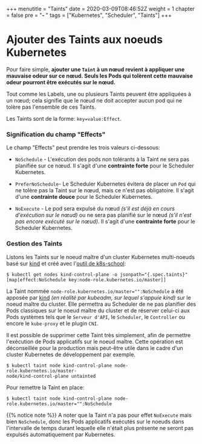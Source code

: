 +++
menutitle = "Taints"
date = 2020-03-09T08:46:52Z
weight = 1
chapter = false
pre = "<b>- </b>"
tags = ["Kubernetes", "Scheduler", "Taints"]
+++

# Ajouter des Taints aux noeuds Kubernetes

Pour faire simple, **ajouter une `Taint` à un nœud revient à appliquer une mauvaise odeur sur ce nœud. Seuls les Pods qui tolèrent cette mauvaise odeur pourront être exécutés sur le nœud.**

Tout comme les Labels, une ou plusieurs Taints peuvent être appliquées à un nœud; cela signifie que le nœud ne doit accepter aucun pod qui ne tolère pas l'ensemble de ces Taints.

Les Taints sont de la forme: `key=value:Effect`.

### Signification du champ "Effects"

Le champ "Effects" peut prendre les trois valeurs ci-dessous:

- `NoSchedule` - L'exécution des pods non tolérants à la Taint ne sera pas planifiée sur ce nœud. Il s'agit d'une **contrainte forte**  pour le Scheduler Kubernetes.

- `PreferNoSchedule`-  Le Scheduler Kubernetes évitera de placer un `Pod` qui ne tolère pas la Taint sur le nœud, mais ce n'est pas obligatoire. Il s'agit d'une **contrainte douce** pour le Scheduler Kubernetes.

- `NoExecute` - Le pod sera expulsé du nœud *(s'il est déjà en cours d'exécution sur le nœud)* ou ne sera pas planifié sur le nœud *(s'il n'est pas encore exécuté sur le nœud)*. Il s'agit d'une **contrainte forte**  pour le Scheduler Kubernetes.

### Gestion des Taints

Listons les Taints sur le noeud maître d'un cluster Kubernetes multi-noeuds basé sur [kind](https://kind.sigs.k8s.io/) et créé avec l'[outil de k8s-school](https://github.com/k8s-school/kind-travis-ci):

```shell
$ kubectl get nodes kind-control-plane -o jsonpath="{.spec.taints}"
[map[effect:NoSchedule key:node-role.kubernetes.io/master]]
```

La Taint nommée `node-role.kubernetes.io/master="":NoSchedule` a été apposée par [kind](https://kind.sigs.k8s.io/) *(en réalité par kubeadm, sur lequel s'appuie kind)* sur le noeud maître du cluster. Elle permettra au Scheduler de ne pas planifier des Pods classiques sur le noeud maître du cluster et de réserver celui-ci aux Pods systèmes tels que le `Serveur d'API`, le `Scheduler`, le `Controller` ou encore le `kube-proxy` et le plugin `CNI`.

Il est possible de supprimer cette Taint très simplement, afin de permettre l'exécution de Pods applicatifs sur le noeud maître. Cette opération est déconseillée pour la production mais peut-être utile dans le cadre d'un cluster Kubernetes de développement par exemple.
```shell
$ kubectl taint node kind-control-plane node-role.kubernetes.io/master-
node/kind-control-plane untainted
```

Pour remettre la Taint en place:
```shell
$ kubectl taint node kind-control-plane node-role.kubernetes.io/master="":NoSchedule
```

{{% notice note %}}
A noter que la Taint n'a pas pour effet `NoExecute` mais bien `NoSchedule`, donc les Pods applicatifs exécutés sur le noeuds dans l'intervalle de temps durant lequelle elle n'était plus présente ne seront pas expulsés automatiquement par Kubernetes.

